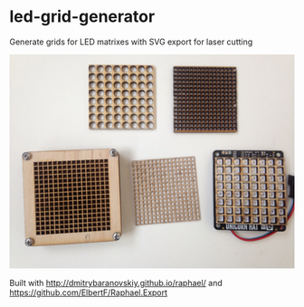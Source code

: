 # led-grid-generator
Generate grids for LED matrixes with SVG export for laser cutting

![Sample laser cut grids](sample.jpg)


Built with http://dmitrybaranovskiy.github.io/raphael/ and https://github.com/ElbertF/Raphael.Export